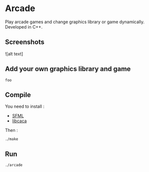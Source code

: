 # Arcade

Play arcade games and change graphics library or game dynamically. Developed in C++.

## Screenshots

![alt text]

## Add your own graphics library and game

```
foo
```

## Compile

You need to install :

* [SFML](https://www.sfml-dev.org/index-fr.php)
* [libcaca](http://caca.zoy.org/wiki/libcaca)

Then :

```
./make
```

## Run

```
./arcade
```